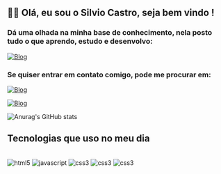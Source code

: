 ## 👋🏻 Olá, eu sou o Silvio Castro, seja bem vindo !
### Dá uma olhada na minha base de conhecimento, nela posto tudo o que aprendo, estudo e desenvolvo:
[![Blog](https://img.shields.io/badge/Notion-fff?style=for-the-badge&logo=notion&logoColor=black)](https://longing-dawn-c12.notion.site/205587c41f92414ead9b4ce1795958c3?v=08b1f4815f804105956d30ffdd7fa3c2&pvs=4)

### Se quiser entrar em contato comigo, pode me procurar em:
[![Blog](https://img.shields.io/badge/Discord-7289DA?style=for-the-badge&logo=discord&logoColor=white)](https://discord.com/users/392487786122444800)

[![Blog](https://img.shields.io/badge/LinkedIn-0077B5?style=for-the-badge&logo=linkedin&logoColor=white)](https://www.linkedin.com/in/silvio-castro006/)

![Anurag's GitHub stats](https://github-readme-stats.vercel.app/api?username=silviocastro006&show_icons=true&theme=dracula&custom_title=Status&icon_color=c3adff&ring_color=c3adff&title_color=c3adff&bg_color=1e1e1e)
<br>

## Tecnologias que uso no meu dia

<div></br>
    <img src='https://img.shields.io/badge/HTML5-E34F26?style=for-the-badge&logo=html5&logoColor=white', alt='html5'>
    <img src='https://img.shields.io/badge/JavaScript-323330?style=for-the-badge&logo=javascript&logoColor=F7DF1E', alt='javascript'>
    <img src='https://img.shields.io/badge/CSS3-1572B6?style=for-the-badge&logo=css3&logoColor=white', alt='css3'>
    <img src='https://img.shields.io/badge/Python-14354C?style=for-the-badge&logo=python&logoColor=yellow', alt='css3'>
    <img src='https://img.shields.io/badge/MySQL-2088e7?style=for-the-badge&logo=mysql&logoColor=white', alt='css3'>
</div>

